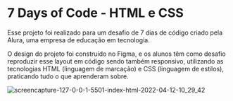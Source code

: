 # 7 Days of Code - HTML e CSS

Esse projeto foi realizado para um desafio de 7 dias de código criado pela Alura, uma empresa de educação em tecnologia.

O design do projeto foi construído no Figma, e os alunos têm como desafio reproduzir esse layout em código sendo também responsivo, utilizando as tecnologias HTML (linguagem de marcação) e CSS (linguagem de estilos), praticando tudo o que aprenderam sobre.





![screencapture-127-0-0-1-5501-index-html-2022-04-12-10_29_42](https://user-images.githubusercontent.com/78447989/162985824-dee62852-5664-402b-863f-8324e10668b9.png)
